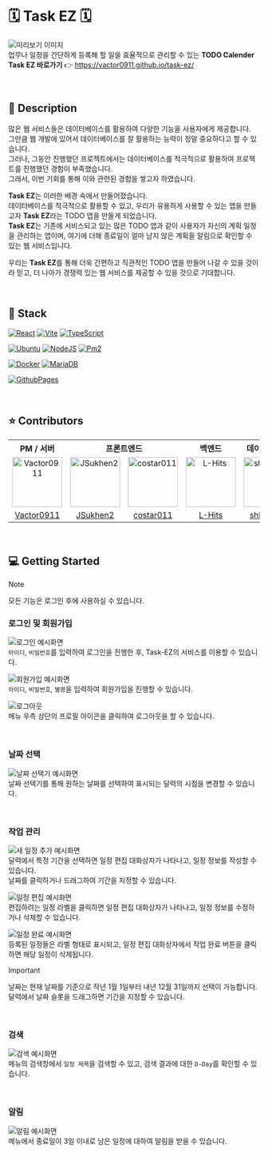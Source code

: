 # 🗓️ Task EZ 🗓️
![미리보기 이미지]()  
업무나 일정을 간단하게 등록해 할 일을 효율적으로 관리할 수 있는 **TODO Calender**  
**Task EZ 바로가기** 👉 https://vactor0911.github.io/task-ez/

</br>

## 📖 Description
많은 웹 서비스들은 데이터베이스를 활용하여 다양한 기능을 사용자에게 제공합니다.  
그만큼 웹 개발에 있어서 데이터베이스를 잘 활용하는 능력이 정말 중요하다고 할 수 있습니다.  
그러나, 그동안 진행했던 프로젝트에서는 데이터베이스를 적극적으로 활용하여 프로젝트를 진행했던 경험이 부족했습니다.  
그래서, 이번 기회를 통해 이와 관련된 경험을 쌓고자 하였습니다.  

**Task EZ**는 이러한 배경 속에서 만들어졌습니다.  
데이터베이스를 적극적으로 활용할 수 있고, 우리가 유용하게 사용할 수 있는 앱을 만들고자 **Task EZ**라는 TODO 앱을 만들게 되었습니다.  
**Task EZ**는 기존에 서비스되고 있는 많은 TODO 앱과 같이 사용자가 자신의 계획 일정을 관리하는 앱이며, 여기에 더해 종료일이 얼마 남지 않은 계획을 알림으로 확인할 수 있는 웹 서비스입니다.  

우리는 **Task EZ**를 통해 더욱 간편하고 직관적인 TODO 앱을 만들어 나갈 수 있을 것이라 믿고, 더 나아가 경쟁력 있는 웹 서비스를 제공할 수 있을 것으로 기대합니다.

</br>

## 🔧 Stack
[![React](https://img.shields.io/badge/REACT-%2361DAFB?style=for-the-badge&logo=react&logoColor=black)](https://react.dev/)
[![Vite](https://img.shields.io/badge/VITE-646CFF?style=for-the-badge&logo=vite&logoColor=white)](https://vite.dev/)
[![TypeScript](https://img.shields.io/badge/TYPESCRIPT-3178C6?style=for-the-badge&logo=typescript&logoColor=white)](https://www.typescriptlang.org/)

[![Ubuntu](https://img.shields.io/badge/UBUNTU-E95420?style=for-the-badge&logo=ubuntu&logoColor=white)](https://ubuntu.com/)
[![NodeJS](https://img.shields.io/badge/NODE.JS-5FA04E?style=for-the-badge&logo=nodedotjs&logoColor=white)](https://nodejs.org/en)
[![Pm2](https://img.shields.io/badge/PM2-%232B037A?style=for-the-badge&logo=pm2&logoColor=white)](https://pm2.keymetrics.io/)

[![Docker](https://img.shields.io/badge/DOCKER-2496ED?style=for-the-badge&logo=docker&logoColor=white)](https://www.docker.com/)
[![MariaDB](https://img.shields.io/badge/MARIA%20DB-%23003545?style=for-the-badge&logo=mariadb&logoColor=white)](https://mariadb.org/)

[![GithubPages](https://img.shields.io/badge/GITHUB_PAGES-222222?style=for-the-badge&logo=githubpages&logoColor=white)](https://pages.github.com/)

</br>

## ⭐ Contributors
<table style="text-align: center">
    <tr>
        <th style="text-align: center">PM / 서버</th>
        <th colspan="2" style="text-align: center">프론트엔드</th>
        <th style="text-align: center">백엔드</th>
        <th style="text-align: center">데이터베이스</th>
    <tr>
    <tr>
        <td>
            <a href="https://github.com/Vactor0911" target="_blank"><img src="https://avatars.githubusercontent.com/u/85281049?v=4" alt="Vactor0911" width="100"></a>
        </td>
        <td>
            <a href="https://github.com/JSukhen2" target="_blank"><img src="https://avatars.githubusercontent.com/u/151798040?v=4" alt="JSukhen2" width="100"></a>
        </td>
        <td>
            <a href="https://github.com/costar011" target="_blank"><img src="https://avatars.githubusercontent.com/u/51503128?v=4" alt="costar011" width="100"></a>
        </td>
        <td>
            <a href="https://github.com/L-Hits" target="_blank"><img src="https://avatars.githubusercontent.com/u/130430768?v=4" alt="L-Hits" width="100"></a>
        </td>
        <td>
            <a href="https://github.com/shkim429" target="_blank"><img src="https://avatars.githubusercontent.com/u/188691409?v=4" alt="shkim429" width="100"></a>
        </td>
    </tr>
    <tr>
        <td>
            <a href="https://github.com/Vactor0911" target="_blank">Vactor0911</a>
        </td>
        <td>
            <a href="https://github.com/JSukhen2" target="_blank">JSukhen2</a>
        </td>
        <td>
            <a href="https://github.com/costar011" target="_blank">costar011</a>
        </td>
        <td>
            <a href="https://github.com/L-Hits" target="_blank">L-Hits</a>
        </td>
        <td>
            <a href="https://github.com/shkim429" target="_blank">shkim429</a>
        </td>
    </tr>
</table>

</br>

## 💻 Getting Started
> [!NOTE]
> 모든 기능은 로그인 후에 사용하실 수 있습니다.

### 로그인 및 회원가입
![로그인 예시화면]()  
`아이디`, `비밀번호`를 입력하여 로그인을 진행한 후, Task-EZ의 서비스를 이용할 수 있습니다.

![회원가입 예시화면]()  
`아이디`, `비밀번호`, `별명`을 입력하여 회원가입을 진행할 수 있습니다.

![로그아웃]()  
메뉴 우측 상단의 프로필 아이콘을 클릭하여 로그아웃을 할 수 있습니다.

</br>

### 날짜 선택
![날짜 선택기 예시화면]()  
날짜 선택기를 통해 원하는 날짜를 선택하여 표시되는 달력의 시점을 변경할 수 있습니다.

</br>

### 작업 관리
![새 일정 추가 예시화면]()  
달력에서 특정 기간을 선택하면 일정 편집 대화상자가 나타나고, 일정 정보를 작성할 수 있습니다.  
날짜를 클릭하거나 드래그하여 기간을 지정할 수 있습니다.  

![일정 편집 예시화면]()  
편집하려는 일정 라벨을 클릭하면 일정 편집 대화상자가 나타나고, 일정 정보를 수정하거나 삭제할 수 있습니다.

![일정 완료 예시화면]()  
등록된 일정들은 라벨 형태로 표시되고, 일정 편집 대화상자에서 작업 완료 버튼을 클릭하면 해당 일정이 삭제됩니다.

> [!IMPORTANT]
> 날짜는 현재 날짜를 기준으로 작년 1월 1일부터 내년 12월 31일까지 선택이 가능합니다.
> 달력에서 날짜 슬롯을 드래그하면 기간을 지정할 수 있습니다.

</br>

### 검색
![검색 예시화면]()  
메뉴의 검색창에서 `일정 제목`을 검색할 수 있고, 검색 결과에 대한 `D-Day`를 확인할 수 있습니다.

</br>

### 알림
![알림 예시화면]()  
메뉴에서 종료일이 3일 이내로 남은 일정에 대하여 알림을 받을 수 있습니다.
